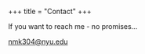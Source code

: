 +++
title = "Contact"
+++

If you want to reach me - no promises...

<a href="mailto:nmk304@nyu.edu">nmk304@nyu.edu</a>


